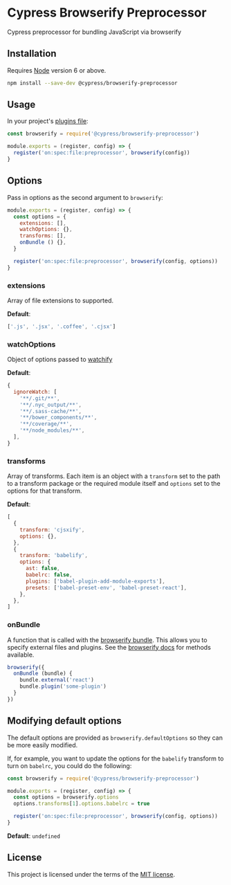 # Cypress Browserify Preprocessor

Cypress preprocessor for bundling JavaScript via browserify

## Installation

Requires [Node](https://nodejs.org/en/) version 6 or above.

```sh
npm install --save-dev @cypress/browserify-preprocessor
```

## Usage

In your project's [plugins file](https://on.cypress.io/guides/plugins):

```javascript
const browserify = require('@cypress/browserify-preprocessor')

module.exports = (register, config) => {
  register('on:spec:file:preprocessor', browserify(config))
}
```

## Options

Pass in options as the second argument to `browserify`:

```javascript
module.exports = (register, config) => {
  const options = {
    extensions: [],
    watchOptions: {},
    transforms: [],
    onBundle () {},
  }

  register('on:spec:file:preprocessor', browserify(config, options))
}
```

### extensions

Array of file extensions to supported.

**Default**:

```javascript
['.js', '.jsx', '.coffee', '.cjsx']
```

### watchOptions

Object of options passed to [watchify](https://github.com/browserify/watchify#options)

**Default**:

```javascript
{
  ignoreWatch: [
    '**/.git/**',
    '**/.nyc_output/**',
    '**/.sass-cache/**',
    '**/bower_components/**',
    '**/coverage/**',
    '**/node_modules/**',
  ],
}
```

### transforms

Array of transforms. Each item is an object with a `transform` set to the path to a transform package or the required module itself and `options` set to the options for that transform.

**Default**:

```javascript
[
  {
    transform: 'cjsxify',
    options: {},
  },
  {
    transform: 'babelify',
    options: {
      ast: false,
      babelrc: false,
      plugins: ['babel-plugin-add-module-exports'],
      presets: ['babel-preset-env', 'babel-preset-react'],
    },
  },
]
```

### onBundle

A function that is called with the [browserify bundle](https://github.com/browserify/browserify#browserifyfiles--opts). This allows you to specify external files and plugins. See the [browserify docs](https://github.com/browserify/browserify#baddfile-opts) for methods available.

```javascript
browserify({
  onBundle (bundle) {
    bundle.external('react')
    bundle.plugin('some-plugin')
  }
})
```

## Modifying default options

The default options are provided as `browserify.defaultOptions` so they can be more easily modified.

If, for example, you want to update the options for the `babelify` transform to turn on `babelrc`, you could do the following:

```javascript
const browserify = require('@cypress/browserify-preprocessor')

module.exports = (register, config) => {
  const options = browserify.options
  options.transforms[1].options.babelrc = true

  register('on:spec:file:preprocessor', browserify(config, options))
}
```

**Default**: `undefined`

## License

This project is licensed under the terms of the [MIT license](/LICENSE.md).
